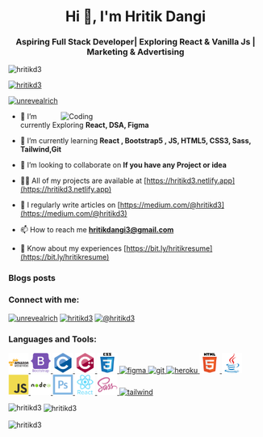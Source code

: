 <h1 align="center">Hi 👋, I'm Hritik Dangi</h1>
<h3 align="center">Aspiring Full Stack Developer| Exploring React & Vanilla Js | Marketing & Advertising</h3>

<p align="left"> <img src="https://komarev.com/ghpvc/?username=hritikd3&label=Profile%20views&color=0e75b6&style=flat" alt="hritikd3" /> </p>

<p align="left"> <a href="https://github.com/ryo-ma/github-profile-trophy"><img src="https://github-profile-trophy.vercel.app/?username=hritikd3" alt="hritikd3" /></a> </p>

<p align="left"> <a href="https://twitter.com/unrevealrich" target="blank"><img src="https://img.shields.io/twitter/follow/unrevealrich?logo=twitter&style=for-the-badge" alt="unrevealrich" /></a> </p>
<img align="right" alt="Coding" width="400" src="https://im5.ezgif.com/tmp/ezgif-5-2b761a588a.gif">

- 🔭 I’m currently Exploring **React, DSA, Figma**

- 🌱 I’m currently learning **React , Bootstrap5 , JS, HTML5, CSS3, Sass, Tailwind,Git**

- 👦 I’m looking to collaborate on **If you have any Project or idea**

- 👨‍💻 All of my projects are available at [https://hritikd3.netlify.app](https://hritikd3.netlify.app)

- 📝 I regularly write articles on [https://medium.com/@hritikd3](https://medium.com/@hritikd3)

- 📫 How to reach me **hritikdangi3@gmail.com**

- 📄 Know about my experiences [https://bit.ly/hritikresume](https://bit.ly/hritikresume)

### Blogs posts
<!-- BLOG-POST-LIST:START -->
<!-- BLOG-POST-LIST:END -->

<h3 align="left">Connect with me:</h3>
<p align="left">
<a href="https://twitter.com/unrevealrich" target="blank"><img align="center" src="https://raw.githubusercontent.com/rahuldkjain/github-profile-readme-generator/master/src/images/icons/Social/twitter.svg" alt="unrevealrich" height="30" width="40" /></a>
<a href="https://linkedin.com/in/hritikd3" target="blank"><img align="center" src="https://raw.githubusercontent.com/rahuldkjain/github-profile-readme-generator/master/src/images/icons/Social/linked-in-alt.svg" alt="hritikd3" height="30" width="40" /></a>
<a href="https://medium.com/@hritikd3" target="blank"><img align="center" src="https://raw.githubusercontent.com/rahuldkjain/github-profile-readme-generator/master/src/images/icons/Social/medium.svg" alt="@hritikd3" height="30" width="40" /></a>
</p>

<h3 align="left">Languages and Tools:</h3>
<p align="left"> <a href="https://aws.amazon.com" target="_blank" rel="noreferrer"> <img src="https://raw.githubusercontent.com/devicons/devicon/master/icons/amazonwebservices/amazonwebservices-original-wordmark.svg" alt="aws" width="40" height="40"/> </a> <a href="https://getbootstrap.com" target="_blank" rel="noreferrer"> <img src="https://raw.githubusercontent.com/devicons/devicon/master/icons/bootstrap/bootstrap-plain-wordmark.svg" alt="bootstrap" width="40" height="40"/> </a> <a href="https://www.cprogramming.com/" target="_blank" rel="noreferrer"> <img src="https://raw.githubusercontent.com/devicons/devicon/master/icons/c/c-original.svg" alt="c" width="40" height="40"/> </a> <a href="https://www.w3schools.com/cpp/" target="_blank" rel="noreferrer"> <img src="https://raw.githubusercontent.com/devicons/devicon/master/icons/cplusplus/cplusplus-original.svg" alt="cplusplus" width="40" height="40"/> </a> <a href="https://www.w3schools.com/css/" target="_blank" rel="noreferrer"> <img src="https://raw.githubusercontent.com/devicons/devicon/master/icons/css3/css3-original-wordmark.svg" alt="css3" width="40" height="40"/> </a> <a href="https://www.figma.com/" target="_blank" rel="noreferrer"> <img src="https://www.vectorlogo.zone/logos/figma/figma-icon.svg" alt="figma" width="40" height="40"/> </a> <a href="https://git-scm.com/" target="_blank" rel="noreferrer"> <img src="https://www.vectorlogo.zone/logos/git-scm/git-scm-icon.svg" alt="git" width="40" height="40"/> </a> <a href="https://heroku.com" target="_blank" rel="noreferrer"> <img src="https://www.vectorlogo.zone/logos/heroku/heroku-icon.svg" alt="heroku" width="40" height="40"/> </a> <a href="https://www.w3.org/html/" target="_blank" rel="noreferrer"> <img src="https://raw.githubusercontent.com/devicons/devicon/master/icons/html5/html5-original-wordmark.svg" alt="html5" width="40" height="40"/> </a> <a href="https://www.java.com" target="_blank" rel="noreferrer"> <img src="https://raw.githubusercontent.com/devicons/devicon/master/icons/java/java-original.svg" alt="java" width="40" height="40"/> </a> <a href="https://developer.mozilla.org/en-US/docs/Web/JavaScript" target="_blank" rel="noreferrer"> <img src="https://raw.githubusercontent.com/devicons/devicon/master/icons/javascript/javascript-original.svg" alt="javascript" width="40" height="40"/> </a> <a href="https://nodejs.org" target="_blank" rel="noreferrer"> <img src="https://raw.githubusercontent.com/devicons/devicon/master/icons/nodejs/nodejs-original-wordmark.svg" alt="nodejs" width="40" height="40"/> </a> <a href="https://www.photoshop.com/en" target="_blank" rel="noreferrer"> <img src="https://raw.githubusercontent.com/devicons/devicon/master/icons/photoshop/photoshop-line.svg" alt="photoshop" width="40" height="40"/> </a> <a href="https://reactjs.org/" target="_blank" rel="noreferrer"> <img src="https://raw.githubusercontent.com/devicons/devicon/master/icons/react/react-original-wordmark.svg" alt="react" width="40" height="40"/> </a> <a href="https://sass-lang.com" target="_blank" rel="noreferrer"> <img src="https://raw.githubusercontent.com/devicons/devicon/master/icons/sass/sass-original.svg" alt="sass" width="40" height="40"/> </a> <a href="https://tailwindcss.com/" target="_blank" rel="noreferrer"> <img src="https://www.vectorlogo.zone/logos/tailwindcss/tailwindcss-icon.svg" alt="tailwind" width="40" height="40"/> </a> </p>

<p><img align="left" src="https://github-readme-stats.vercel.app/api/top-langs?username=hritikd3&show_icons=true&locale=en&layout=compact" alt="hritikd3" /></p>

<p>&nbsp;<img align="center" src="https://github-readme-stats.vercel.app/api?username=hritikd3&show_icons=true&locale=en" alt="hritikd3" /></p>

<p><img align="center" src="https://github-readme-streak-stats.herokuapp.com/?user=hritikd3&" alt="hritikd3" /></p>
